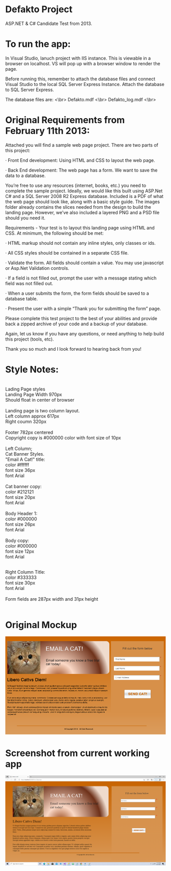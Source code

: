 # Defakto Project

ASP.NET & C# Candidate Test from 2013. 

# To run the app:
In Visual Studio, lanuch project with IIS instance. This is viewable in a browser on localhost.
VS will pop up with a browser window to render the page.

Before running this, remember to attach the database files and connect Visual Studio to the local SQL Server Express Instance. 
Attach the database to SQL Server Express. 

The database files are: <\br>
Defakto.mdf <\br>
Defakto_log.mdf
<\br>
# Original Requirements from February 11th 2013:

Attached you will find a sample web page project. There are two parts of this project:

·             Front End development: Using HTML and CSS to layout the web page.

·             Back End development: The web page has a form.  We want to save the data to a database.

You’re free to use any resources (internet, books, etc.) you need to complete the sample project. Ideally, we would like this built using ASP.Net C# and a SQL Server 2008 R2 Express database. 
Included is a PDF of what the web page should look like, along with a basic style guide. The images folder already contains the slices needed from the design to build the landing page. 
However, we’ve also included a layered PNG and a PSD file should you need it.

Requirements - Your test is to layout this landing page using HTML and CSS. At minimum, the following should be met:

·         HTML markup should not contain any inline styles, only classes or ids.

·         All CSS styles should be contained in a separate CSS file.

·         Validate the form.  All fields should contain a value. You may use javascript or Asp.Net Validation controls.

·         If a field is not filled out, prompt the user with a message stating which field was not filled out.

·         When a user submits the form, the form fields should be saved to a database table.

·         Present the user with a simple “Thank you for submitting the form” page.

Please complete this test project to the best of your abilities and provide back a zipped archive of your code and a backup of your database.

Again, let us know if you have any questions, or need anything to help build this project (tools, etc).

Thank you so much and I look forward to hearing back from you!

# Style Notes:
</br>
Lading Page styles
</br>
Landing Page Width 970px </br>
Should float in center of browser </br>
</br>
Landing page is two column layout. </br>
Left column approx 617px </br>
Right coumn 320px </br>
</br>
Footer 782px centered </br>
Copyright copy is #000000 color with font size of 10px </br>
</br>
Left Column; </br>
Cat Banner Styles. </br>
"Email A Cat!" title: </br>
	color #ffffff </br>
	font size 36px </br>
	font Arial </br>
</br>
Cat banner copy: </br>
	color #212121 </br>
	font size 20px </br>
	font Arial </br>
</br>
Body Header 1: </br>
	color #000000 </br>
	font size 26px </br>
	font Arial </br>
</br>
Body copy: </br>
	color #000000 </br>
	font size 12px </br>
	font Arial </br>
</br>

Right Column Title: </br>
	color #333333 </br>
	font size 30px </br>
	font Arial </br>
</br>
Form fields are 287px width and 31px height </br>
</br>
# Original Mockup
![Screenshot](https://github.com/Mattnosekai/Defakto_Project/blob/main/Mockup.png)

# Screenshot from current working app
![Screenshot](https://github.com/Mattnosekai/Defakto_Project/blob/main/Screenshot2.png)

